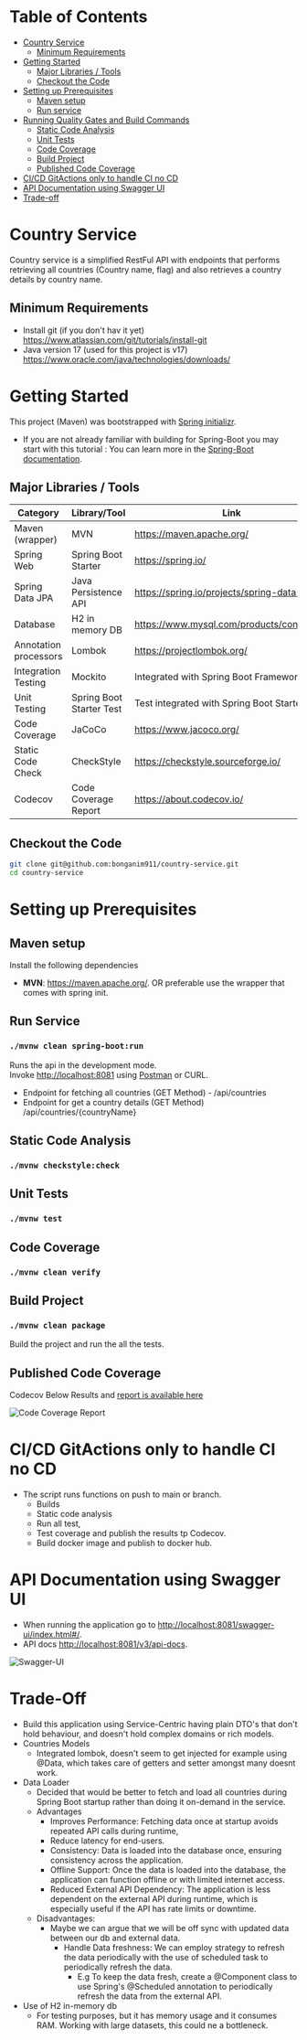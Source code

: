 Table of Contents
=================

* [Country Service](#country-service)
    * [Minimum Requirements](#minimum-requirements)
* [Getting Started](#getting-started)
    * [Major Libraries / Tools](#major-libraries--tools)
    * [Checkout the Code](#checkout-the-code)
* [Setting up Prerequisites](#setting-up-prerequisites)
    * [Maven setup](#maven-setup)
    * [Run service](#run-service)
* [Running Quality Gates and Build Commands](#running-quality-gates-and-build-commands)
    * [Static Code Analysis](#static-code-analysis)
    * [Unit Tests](#unit-tests)
    * [Code Coverage](#code-coverage)
    * [Build Project](#build-project)
    * [Published Code Coverage](#published-code-coverage)
* [CI/CD GitActions only to handle CI no CD](#cicd-gitactions-only-to-handle-ci-no-cd)
* [API Documentation using Swagger UI](#api-documentation-using-swagger-ui)
* [Trade-off](#trade-off)


# Country Service
Country service is a simplified RestFul API with endpoints that performs retrieving all countries (Country name, flag) and also retrieves a country details by country name.

## Minimum Requirements
- Install git (if you don't hav it yet) https://www.atlassian.com/git/tutorials/install-git
- Java version 17 (used for this project is v17) https://www.oracle.com/java/technologies/downloads/

# Getting Started
This project (Maven) was bootstrapped with [Spring initializr](https://start.spring.io/).

- If you are not already familiar with building for Spring-Boot you may start with this tutorial :
  You can learn more in the [Spring-Boot documentation](https://docs.spring.io/spring-boot/docs/current/reference/htmlsingle/).

## Major Libraries / Tools

| Category                    | Library/Tool   	         | Link                                                       	 |
|-----------------------------|--------------------------|--------------------------------------|
| Maven (wrapper)             | MVN                      | https://maven.apache.org/
| Spring Web                  | Spring Boot Starter      | https://spring.io/           	       |
| Spring Data JPA             | Java Persistence API     | https://spring.io/projects/spring-data-jpa |
| Database                    | H2 in memory DB          | https://www.mysql.com/products/connector/ |
| Annotation processors       | Lombok                   | https://projectlombok.org/           	 |
| Integration Testing         | Mockito         	        | Integrated with Spring Boot Framework                                	 |
| Unit Testing              	 | Spring Boot Starter Test | Test integrated with Spring Boot Starter                    	 |
| Code Coverage            	  | JaCoCo                   | https://www.jacoco.org/                    	 |
| Static Code Check           | CheckStyle               | https://checkstyle.sourceforge.io/                    	 |
| Codecov                     | Code Coverage Report     | https://about.codecov.io/                    	             |

## Checkout the Code

```bash
git clone git@github.com:bonganim911/country-service.git
cd country-service
```

# Setting up Prerequisites

## Maven setup

Install the following dependencies

- **MVN**: https://maven.apache.org/. OR preferable use the wrapper that comes with spring init.

## Run Service
### `./mvnw clean spring-boot:run`

Runs the api in the development mode.<br />
Invoke [http://localhost:8081](http://localhost:8081) using [Postman](https://www.postman.com/downloads/) or CURL.
- Endpoint for fetching all countries (GET Method) - /api/countries 
- Endpoint for get a country details (GET Method)  /api/countries/{countryName}

## Static Code Analysis
### `./mvnw checkstyle:check`

## Unit Tests
### `./mvnw test`

## Code Coverage
### `./mvnw clean verify`

## Build Project
### `./mvnw clean package`
Build the project and run the all the tests.

## Published Code Coverage
Codecov Below Results and [report is available here](https://app.codecov.io/github/bonganim911/country-service)

![Code Coverage Report](https://github.com/bonganim911/contries-service/blob/main/codecov-image.png)


# CI/CD GitActions only to handle CI no CD
- The script runs functions on push to main or branch.
    - Builds
    - Static code analysis
    - Run all test,
    - Test coverage and publish the results tp Codecov.
    - Build docker image and publish to docker hub.

# API Documentation using Swagger UI
- When running the application go to [http://localhost:8081/swagger-ui/index.html#/](http://localhost:8081/swagger-ui/index.html#/).
- API docs [http://localhost:8081/v3/api-docs](http://localhost:8081/v3/api-docs).

![Swagger-UI](https://github.com/bonganim911/conferenceBookingService/blob/main/Swagger-UI.png)

# Trade-Off
- Build this application using Service-Centric having plain DTO's that don't hold behaviour, and doesn't hold complex domains or rich models.
- Countries Models
    - Integrated lombok, doesn't seem to get injected for example using @Data, which takes care of getters and setter amongst many doesnt work.
- Data Loader
    - Decided that would be better to fetch and load all countries during Spring Boot startup rather than doing it on-demand in the service.
    - Advantages 
      - Improves Performance: Fetching data once at startup avoids repeated API calls during runtime,
      - Reduce latency for end-users.
      - Consistency: Data is loaded into the database once, ensuring consistency across the application.
      - Offline Support: Once the data is loaded into the database, the application can function offline or with limited internet access.
      - Reduced External API Dependency: The application is less dependent on the external API during runtime, which is especially useful if the API has rate limits or downtime.
    - Disadvantages:
      - Maybe we can argue that we will be off sync with updated data between our db and external data.
        - Handle Data freshness: We can employ strategy to refresh the data periodically with the use of scheduled task to periodically refresh the data.
          - E.g To keep the data fresh, create a @Component class to use Spring's @Scheduled annotation to periodically refresh the data from the external API. 
- Use of H2 in-memory db
    - For testing purposes, but it has memory usage and it consumes RAM. Working with large datasets, this could ne a bottleneck.



